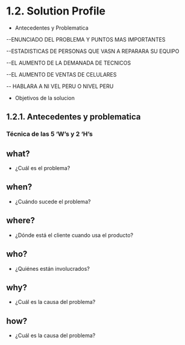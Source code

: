 # 1.2. Solution Profile

* Antecedentes y Problematica

--ENUNCIADO DEL PROBLEMA Y PUNTOS MAS IMPORTANTES

--ESTADISTICAS DE PERSONAS QUE VASN A REPARARA SU EQUIPO

--EL AUMENTO DE LA DEMANADA DE TECNICOS

--EL AUMENTO DE VENTAS DE CELULARES

-- HABLARA A NI VEL PERU O NIVEL PERU

* Objetivos de la solucion


## 1.2.1. Antecedentes y problematica

### Técnica de las 5 ‘W’s y 2 ‘H’s

## what?
- ¿Cuál es el problema?

## when?
- ¿Cuándo sucede el problema?

## where?
- ¿Dónde está el cliente cuando usa el producto?

## who?
- ¿Quiénes están involucrados?

## why?
- ¿Cuál es la causa del problema?

## how?
- ¿Cuál es la causa del problema?